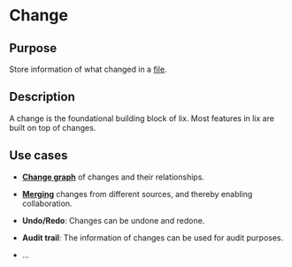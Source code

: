 # Change

## Purpose 

Store information of what changed in a [file](./10-file.md). 

## Description

A change is the foundational building block of lix. Most features in lix are built on top of changes.

## Use cases

- **[Change graph](./30-change-graph.md)** of changes and their relationships.

- **[Merging](./70-merge.md)** changes from different sources, and thereby enabling collaboration.

- **Undo/Redo**: Changes can be undone and redone.

- **Audit trail**: The information of changes can be used for audit purposes.

- ...
